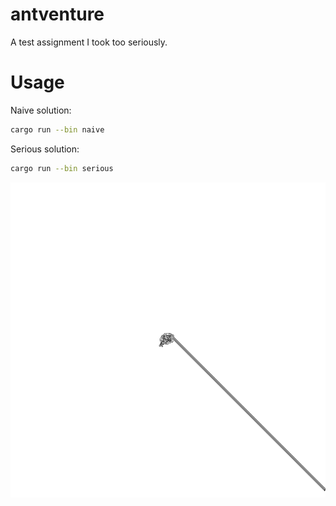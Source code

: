 # antventure

A test assignment I took too seriously.

# Usage

Naive solution:

```bash
cargo run --bin naive
```

Serious solution:

```bash
cargo run --bin serious
```

![ant.png](ant.png)
